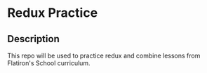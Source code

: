 # Redux Practice

## Description
This repo will be used to practice redux and combine lessons from Flatiron's School curriculum. 
